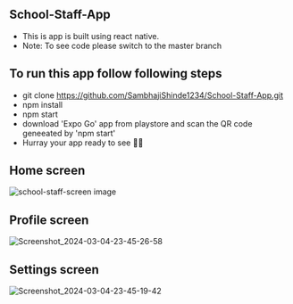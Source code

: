 ## School-Staff-App 
- This is app is built using react native.
- Note: To see code please switch to the master branch

## To run this app follow following steps
- git clone https://github.com/SambhajiShinde1234/School-Staff-App.git
- npm install
- npm start
- download 'Expo Go' app from playstore and scan the QR code geneeated by 'npm start'
- Hurray your app ready  to see 🎉🎉

## Home screen 
![school-staff-screen image](https://github.com/SambhajiShinde1234/School-Staff-App/assets/98042156/e8bc7dd4-9f9c-4104-b3a1-eadc1b2f3070)

## Profile screen 
![Screenshot_2024-03-04-23-45-26-58](https://github.com/SambhajiShinde1234/School-Staff-App/assets/98042156/e40fdf63-0504-4b8d-a86f-4c56ce305df6)

## Settings screen 
![Screenshot_2024-03-04-23-45-19-42](https://github.com/SambhajiShinde1234/School-Staff-App/assets/98042156/9f44162f-f2f7-424c-951c-1e881fbb0882)




